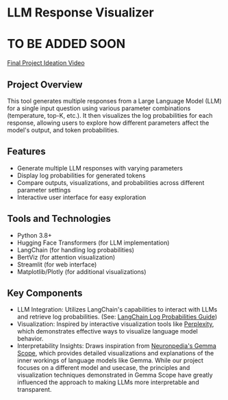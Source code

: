 # LLM Response Visualizer

# TO BE ADDED SOON
[Final Project Ideation Video]()

## Project Overview

This tool generates multiple responses from a Large Language Model (LLM) for a single input question using various parameter combinations (temperature, top-K, etc.). It then visualizes the log probabilities for each response, allowing users to explore how different parameters affect the model's output, and token probabilities.

## Features

- Generate multiple LLM responses with varying parameters
- Display log probabilities for generated tokens
- Compare outputs, visualizations, and probabilities across different parameter settings
- Interactive user interface for easy exploration

## Tools and Technologies

- Python 3.8+
- Hugging Face Transformers (for LLM implementation)
- LangChain (for handling log probabilities)
- BertViz (for attention visualization)
- Streamlit (for web interface)
- Matplotlib/Plotly (for additional visualizations)

## Key Components

- LLM Integration: Utilizes LangChain's capabilities to interact with LLMs and retrieve log probabilities. (See: [LangChain Log Probabilities Guide](https://python.langchain.com/docs/how_to/logprobs/))
- Visualization: Inspired by interactive visualization tools like [Perplexity](https://perplexity.vercel.app/), which demonstrates effective ways to visualize language model behavior.
- Interpretability Insights: Draws inspiration from [Neuronpedia's Gemma Scope](https://www.neuronpedia.org/gemma-scope#main), which provides detailed visualizations and explanations of the inner workings of language models like Gemma. While our project focuses on a different model and usecase, the principles and visualization techniques demonstrated in Gemma Scope have greatly influenced the approach to making LLMs more interpretable and transparent.
